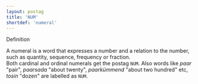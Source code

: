 ```yaml
---
layout: postag
title: 'NUM'
shortdef: 'numeral'
---
```

Definition

A numeral is a word that expresses a number and a relation to the number, such as quantity, sequence, frequency or fraction.<br/>
Both cardinal and ordinal numerals get the postag <code>NUM</code>. Also words like <i>paar</i> "pair", <i>paarsada</i> "about twenty", <i>paarkümmend</i> "about two hundred" etc, <i>tosin</i> "dozen" are labelled as <code>NUM</code>.
